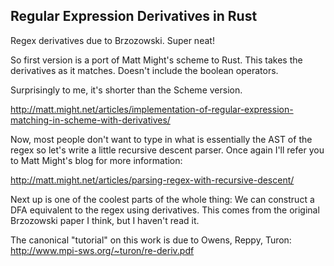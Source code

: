 Regular Expression Derivatives in Rust
--------------------------------------

Regex derivatives due to Brzozowski.  Super neat!

So first version is a port of Matt Might's scheme to Rust. This takes the
derivatives as it matches.  Doesn't include the boolean operators.

Surprisingly to me, it's shorter than the Scheme version.

http://matt.might.net/articles/implementation-of-regular-expression-matching-in-scheme-with-derivatives/

Now, most people don't want to type in what is essentially the AST of the regex
so let's write a little recursive descent parser.  Once again I'll refer you to
Matt Might's blog for more information:

http://matt.might.net/articles/parsing-regex-with-recursive-descent/

Next up is one of the coolest parts of the whole thing:
We can construct a DFA equivalent to the regex using derivatives.  This comes
from the original Brzozowski paper I think, but I haven't read it.

The canonical "tutorial" on this work is due to Owens, Reppy, Turon:
http://www.mpi-sws.org/~turon/re-deriv.pdf
